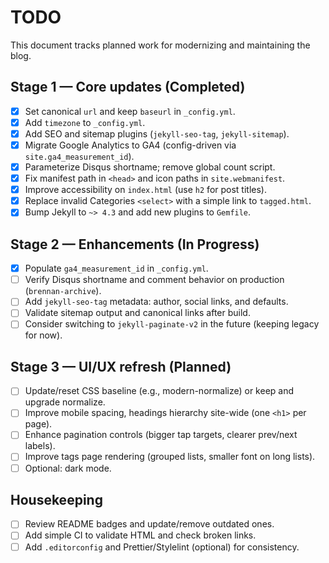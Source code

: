 # TODO

This document tracks planned work for modernizing and maintaining the blog.

## Stage 1 — Core updates (Completed)
- [x] Set canonical `url` and keep `baseurl` in `_config.yml`.
- [x] Add `timezone` to `_config.yml`.
- [x] Add SEO and sitemap plugins (`jekyll-seo-tag`, `jekyll-sitemap`).
- [x] Migrate Google Analytics to GA4 (config-driven via `site.ga4_measurement_id`).
- [x] Parameterize Disqus shortname; remove global count script.
- [x] Fix manifest path in `<head>` and icon paths in `site.webmanifest`.
- [x] Improve accessibility on `index.html` (use `h2` for post titles).
- [x] Replace invalid Categories `<select>` with a simple link to `tagged.html`.
- [x] Bump Jekyll to `~> 4.3` and add new plugins to `Gemfile`.

## Stage 2 — Enhancements (In Progress)
- [x] Populate `ga4_measurement_id` in `_config.yml`.
- [ ] Verify Disqus shortname and comment behavior on production (`brennan-archive`).
- [ ] Add `jekyll-seo-tag` metadata: author, social links, and defaults.
- [ ] Validate sitemap output and canonical links after build.
- [ ] Consider switching to `jekyll-paginate-v2` in the future (keeping legacy for now).

## Stage 3 — UI/UX refresh (Planned)
- [ ] Update/reset CSS baseline (e.g., modern-normalize) or keep and upgrade normalize.
- [ ] Improve mobile spacing, headings hierarchy site-wide (one `<h1>` per page).
- [ ] Enhance pagination controls (bigger tap targets, clearer prev/next labels).
- [ ] Improve tags page rendering (grouped lists, smaller font on long lists).
- [ ] Optional: dark mode.

## Housekeeping
- [ ] Review README badges and update/remove outdated ones.
- [ ] Add simple CI to validate HTML and check broken links.
- [ ] Add `.editorconfig` and Prettier/Stylelint (optional) for consistency.
